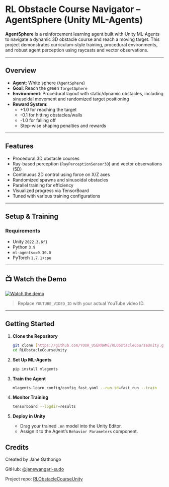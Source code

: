 #  RL Obstacle Course Navigator – AgentSphere (Unity ML-Agents)

**AgentSphere** is a reinforcement learning agent built with Unity ML-Agents to navigate a dynamic 3D obstacle course and reach a moving target. This project demonstrates curriculum-style training, procedural environments, and robust agent perception using raycasts and vector observations.

---

##  Overview

- **Agent**: White sphere (`AgentSphere`)
- **Goal**: Reach the green `TargetSphere`
- **Environment**: Procedural layout with static/dynamic obstacles, including sinusoidal movement and randomized target positioning
- **Reward System**:
  - +1.0 for reaching the target
  - -0.1 for hitting obstacles/walls
  - -1.0 for falling off
  - Step-wise shaping penalties and rewards

---

##  Features

- Procedural 3D obstacle courses
- Ray-based perception (`RayPerceptionSensor3D`) and vector observations (5D)
- Continuous 2D control using force on X/Z axes
- Randomized spawns and sinusoidal obstacles
- Parallel training for efficiency
- Visualized progress via TensorBoard
- Tuned with various training configurations

---

##  Setup & Training

### Requirements
- Unity `2022.3.6f1`
- Python `3.9`
- `ml-agents==0.30.0`
- PyTorch `1.7.1+cpu`

---
## 📺 Watch the Demo

[![Watch the demo](https://img.youtube.com/vi/YOUTUBE_VIDEO_ID/0.jpg)](https://youtu.be/YOUTUBE_VIDEO_ID)

> Replace `YOUTUBE_VIDEO_ID` with your actual YouTube video ID.

---
##  Getting Started

1.  **Clone the Repository**
    ```bash
    git clone [https://github.com/YOUR_USERNAME/RLObstacleCourseUnity.git](https://github.com/YOUR_USERNAME/RLObstacleCourseUnity.git)
    cd RLObstacleCourseUnity
    ```

2.  **Set Up ML-Agents**
    ```bash
    pip install mlagents
    ```

3.  **Train the Agent**
    ```bash
    mlagents-learn config/config_fast.yaml --run-id=fast_run --train
    ```

4.  **Monitor Training**
    ```bash
    tensorboard --logdir=results
    ```

5.  **Deploy in Unity**
    * Drag your trained `.nn` model into the Unity Editor.
    * Assign it to the Agent’s `Behavior Parameters` component.

## Credits

Created by Jane Gathongo

GitHub: [@janewangari-sudo](https://github.com/janewangari-sudo)

Project repo: [RLObstacleCourseUnity](https://github.com/janewangari-sudo/RLObstacleCourseUnity)

